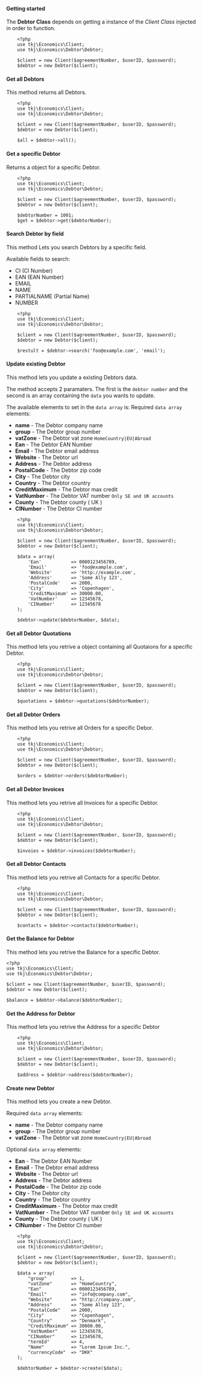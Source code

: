 #### Getting started
The **Debtor Class** depends on getting a instance of the *Client Class* injected in order to function.

```
    <?php
    use tkj\Economics\Client;
    use tkj\Economics\Debtor\Debtor;

    $client = new Client($agreementNumber, $userID, $password);
    $debtor = new Debtor($client);
```

#### Get all Debtors
This method returns all Debtors.

```
    <?php
    use tkj\Economics\Client;
    use tkj\Economics\Debtor\Debtor;

    $client = new Client($agreementNumber, $userID, $password);
    $debtor = new Debtor($client);

    $all = $debtor->all();
```

#### Get a specific Debtor
Returns a object for a specific Debtor.

```
    <?php
    use tkj\Economics\Client;
    use tkj\Economics\Debtor\Debtor;

    $client = new Client($agreementNumber, $userID, $password);
    $debtor = new Debtor($client);

    $debtorNumber = 1001;
    $get = $debtor->get($debtorNumber);
```

#### Search Debtor by field
This method Lets you search Debtors by a specific field.

Available fields to search:
* CI (CI Number)
* EAN (EAN Number)
* EMAIL
* NAME
* PARTIALNAME (Partial Name)
* NUMBER

```
    <?php
    use tkj\Economics\Client;
    use tkj\Economics\Debtor\Debtor;

    $client = new Client($agreementNumber, $userID, $password);
    $debtor = new Debtor($client);

    $restult = $debtor->search('foo@example.com', 'email');
```

#### Update existing Debtor
This method lets you update a existing Debtors data.

The method accepts 2 paramaters. The first is the `debtor number` and the second is an array containing the `data` you wants to update.

The available elements to set in the `data array` is:
Required `data array` elements:
* **name** - The Debtor company name
* **group** - The Debtor group number
* **vatZone** - The Debtor vat zone `HomeCountry|EU|Abroad`
* **Ean** - The Debtor EAN Number
* **Email** - The Debtor email address
* **Website** - The Debtor url
* **Address** - The Debtor address
* **PostalCode** - The Debtor zip code
* **City** - The Debtor city
* **Country** - The Debtor country
* **CreditMaximum** - The Debtor max credit
* **VatNumber** - The Debtor VAT number `Only SE and UK accounts`
* **County** - The Debtor county ( UK )
* **CINumber** - The Debtor CI number

```
    <?php
    use tkj\Economics\Client;
    use tkj\Economics\Debtor\Debtor;

    $client = new Client($agreementNumber, $userID, $password);
    $debtor = new Debtor($client);

    $data = array(
        'Ean'           => 0000123456789,
        'Email'         => 'foo@example.com',
        'Website'       => 'http://example.com',
        'Address'       => 'Some Ally 123',
        'PostalCode'    => 2000,
        'City'          => 'Copenhagen',
        'CreditMaximum' => 30000.00,
        'VatNumber'     => 12345678,
        'CINumber'      => 12345678
    );

    $debtor->update($debtorNumber, $data);
```

#### Get all Debtor Quotations
This method lets you retrive a object containing all Quotaions for a specific Debtor.

```
    <?php
    use tkj\Economics\Client;
    use tkj\Economics\Debtor\Debtor;

    $client = new Client($agreementNumber, $userID, $password);
    $debtor = new Debtor($client);

    $quotations = $debtor->quotations($debtorNumber);
```

#### Get all Debtor Orders
This method lets you retrive all Orders for a specific Debor.

```
    <?php
    use tkj\Economics\Client;
    use tkj\Economics\Debtor\Debtor;

    $client = new Client($agreementNumber, $userID, $password);
    $debtor = new Debtor($client);

    $orders = $debtor->orders($debtorNumber);
```

#### Get all Debtor Invoices
This method lets you retrive all Invoices for a specific Debtor.

```
    <?php
    use tkj\Economics\Client;
    use tkj\Economics\Debtor\Debtor;

    $client = new Client($agreementNumber, $userID, $password);
    $debtor = new Debtor($client);

    $invoies = $debtor->invoices($debtorNumber);
```

#### Get all Debtor Contacts
This method lets you retrive all Contacts for a specific Debtor.

```
    <?php
    use tkj\Economics\Client;
    use tkj\Economics\Debtor\Debtor;

    $client = new Client($agreementNumber, $userID, $password);
    $debtor = new Debtor($client);

    $contacts = $debtor->contacts($debtorNumber);
```

#### Get the Balance for Debtor
This method lets you retrive the Balance for a specific Debtor.

    <?php
    use tkj\Economics\Client;
    use tkj\Economics\Debtor\Debtor;

    $client = new Client($agreementNumber, $userID, $password);
    $debtor = new Debtor($client);

    $balance = $debtor->balance($debtorNumber);

#### Get the Address for Debtor
This method lets you retrive the Address for a specific Debtor

```
    <?php
    use tkj\Economics\Client;
    use tkj\Economics\Debtor\Debtor;

    $client = new Client($agreementNumber, $userID, $password);
    $debtor = new Debtor($client);

    $address = $debtor->address($debtorNumber);
```

#### Create new Debtor
This method lets you create a new Debtor.

Required `data array` elements:
* **name** - The Debtor company name
* **group** - The Debtor group number
* **vatZone** - The Debtor vat zone `HomeCountry|EU|Abroad`

Optional `data array` elements:
* **Ean** - The Debtor EAN Number
* **Email** - The Debtor email address
* **Website** - The Debtor url
* **Address** - The Debtor address
* **PostalCode** - The Debtor zip code
* **City** - The Debtor city
* **Country** - The Debtor country
* **CreditMaximum** - The Debtor max credit
* **VatNumber** - The Debtor VAT number `Only SE and UK accounts`
* **County** - The Debtor county ( UK )
* **CINumber** - The Debtor CI number

```
    <?php
    use tkj\Economics\Client;
    use tkj\Economics\Debtor\Debtor;

    $client = new Client($agreementNumber, $userID, $password);
    $debtor = new Debtor($client);

    $data = array(
        "group"         => 1,
        "vatZone"       => "HomeCountry",
        "Ean"           => 0000123456789,
        "Email"         => "info@company.com",
        "Website"       => "http://company.com",
        "Address"       => "Some Alley 123",
        "PostalCode"    => 2000,
        "City"          => "Copenhagen",
        "Country"       => "Denmark",
        "CreditMaximum" => 30000.00,
        "VatNumber"     => 12345678,
        "CINumber"      => 12345678,
        "termId"        => 4,
        "Name"          => "Lorem Ipsum Inc.",
        "currencyCode"  => "DKK"
    );

    $debtorNumber = $debtor->create($data);
```
